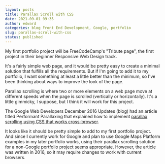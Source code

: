 ```yaml
---
layout: posts
title: Parallax Scroll with CSS
date: 2021-09-01 09:35
author: edward
categories: blog Front End Development, Google, portfolio
slug: parallax-scroll-with-css
status: published
---
```




My first portfolio project will be FreeCodeCamp's "Tribute page", the first project in their beginner Responsive Web Design track.





It's a fairly simple web page, and it would be pretty easy to create a minimal solution that fulfills all the requirements. But if I'm going to add it to my portfolio, I want something at least a little better than the minimum, so I've been thinking about ways to improve the look of the page.





Parallax scrolling is where two or more elements on a web page move at different speeds when the page is scrolled (vertically or horizontally). It's a little gimmicky, I suppose, but I think it will work for this project.





The Google Web Developers December 2016 Updates (blog) had an article titled Performant Parallaxing that explained how to implement [parallax scrolling using CSS that works cross-browser](https://developers.google.com/web/updates/2016/12/performant-parallaxing).





It looks like it should be pretty simple to add to my first portfolio project. And since I currently work for Google and plan to use Google Maps Platform examples in my later portfolio works, using their parallax scrolling solution for a non-Google portfolio project seems appropriate. However, the article was written in 2016, so it may require changes to work with current browsers.


